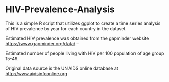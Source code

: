 # HIV-Prevalence-Analysis

This is a simple R script that utilizes ggplot to create a time series analysis of HIV prevalence by year for each country in the dataset.


Estimated HIV prevalence was obtained from the gapminder website https://www.gapminder.org/data/ –

Estimated number of people living with HIV per 100 population of age group 15-49.

Original data source is the UNAIDS online database at http://www.aidsinfoonline.org

